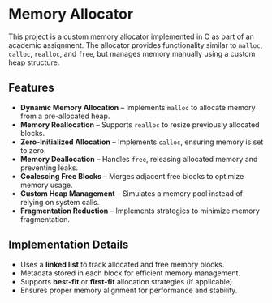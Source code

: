 # Memory Allocator

This project is a custom memory allocator implemented in C as part of an academic assignment. The allocator provides functionality similar to `malloc`, `calloc`, `realloc`, and `free`, but manages memory manually using a custom heap structure.

## Features

- **Dynamic Memory Allocation** – Implements `malloc` to allocate memory from a pre-allocated heap.
- **Memory Reallocation** – Supports `realloc` to resize previously allocated blocks.
- **Zero-Initialized Allocation** – Implements `calloc`, ensuring memory is set to zero.
- **Memory Deallocation** – Handles `free`, releasing allocated memory and preventing leaks.
- **Coalescing Free Blocks** – Merges adjacent free blocks to optimize memory usage.
- **Custom Heap Management** – Simulates a memory pool instead of relying on system calls.
- **Fragmentation Reduction** – Implements strategies to minimize memory fragmentation.

## Implementation Details

- Uses a **linked list** to track allocated and free memory blocks.
- Metadata stored in each block for efficient memory management.
- Supports **best-fit** or **first-fit** allocation strategies (if applicable).
- Ensures proper memory alignment for performance and stability.
